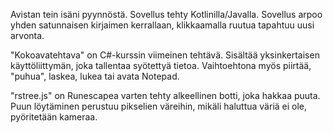 Avistan tein isäni pyynnöstä.
Sovellus tehty Kotlinilla/Javalla.
Sovellus arpoo yhden satunnaisen kirjaimen kerrallaan, klikkaamalla ruutua tapahtuu uusi arvonta.

"Kokoavatehtava" on C#-kurssin viimeinen tehtävä.
Sisältää yksinkertaisen käyttöliittymän, joka tallentaa syötettyä tietoa.
Vaihtoehtona myös piirtää, "puhua", laskea, lukea tai avata Notepad.

"rstree.js" on Runescapea varten tehty alkeellinen botti, joka hakkaa puuta.
Puun löytäminen perustuu pikselien väreihin, mikäli haluttua väriä ei ole, pyöritetään kameraa.
